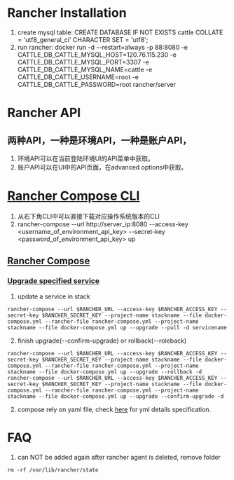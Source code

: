 # Rancher Installation
1. create mysql table: CREATE DATABASE IF NOT EXISTS cattle COLLATE = 'utf8_general_ci' CHARACTER SET = 'utf8';
2. run rancher: docker run -d --restart=always -p 88:8080 -e CATTLE_DB_CATTLE_MYSQL_HOST=120.76.115.230 -e CATTLE_DB_CATTLE_MYSQL_PORT=3307 -e CATTLE_DB_CATTLE_MYSQL_NAME=cattle -e CATTLE_DB_CATTLE_USERNAME=root -e CATTLE_DB_CATTLE_PASSWORD=root rancher/server

# Rancher API
## 两种API，一种是环境API，一种是账户API，
1. 环境API可以在当前登陆环境UI的API菜单中获取。
2. 账户API可以在UI中的API页面，在advanced options中获取。

# [Rancher Compose CLI](http://docs.rancher.com/rancher/v1.1/zh/cattle/rancher-compose/)
1. 从右下角CLI中可以直接下载对应操作系统版本的CLI
2. rancher-compose --url http://server_ip:8080 --access-key <username_of_environment_api_key> --secret-key <password_of_environment_api_key> up

## [Rancher Compose](https://docs.rancher.com/rancher/v1.1/en/cattle/rancher-compose/commands/)

### [Upgrade specified service](https://docs.rancher.com/rancher/v1.1/en/cattle/rancher-compose/upgrading/)
1. update a service in stack
``` shell
rancher-compose --url $RANCHER_URL --access-key $RANCHER_ACCESS_KEY --secret-key $RANCHER_SECRET_KEY --project-name stackname --file docker-compose.yml --rancher-file rancher-compose.yml --project-name stackname --file docker-compose.yml up --upgrade --pull -d servicename
```
2. finish upgrade(--confirm-upgrade) or rollback(--roleback)
```shell
rancher-compose --url $RANCHER_URL --access-key $RANCHER_ACCESS_KEY --secret-key $RANCHER_SECRET_KEY --project-name stackname --file docker-compose.yml --rancher-file rancher-compose.yml --project-name stackname --file docker-compose.yml up --upgrade --rollback -d
rancher-compose --url $RANCHER_URL --access-key $RANCHER_ACCESS_KEY --secret-key $RANCHER_SECRET_KEY --project-name stackname --file docker-compose.yml --rancher-file rancher-compose.yml --project-name stackname --file docker-compose.yml up --upgrade --confirm-upgrade -d
```
2. compose rely on yaml file, check [here](https://docs.docker.com/compose/compose-file/) for yml details specification.

# FAQ
1. can NOT be added again after rancher agent is deleted, remove folder
```shell
rm -rf /var/lib/rancher/state
```
